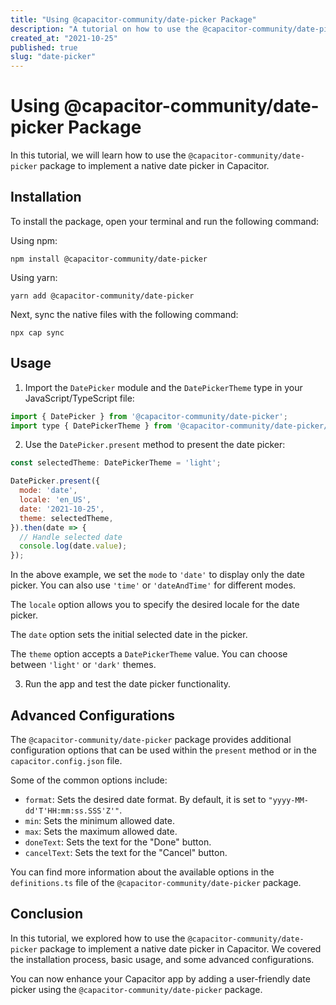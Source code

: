 ```yaml
---
title: "Using @capacitor-community/date-picker Package"
description: "A tutorial on how to use the @capacitor-community/date-picker package for native date picker in Capacitor"
created_at: "2021-10-25"
published: true
slug: "date-picker"
---
```


# Using @capacitor-community/date-picker Package

In this tutorial, we will learn how to use the `@capacitor-community/date-picker` package to implement a native date picker in Capacitor.

## Installation

To install the package, open your terminal and run the following command:

Using npm:

```
npm install @capacitor-community/date-picker
```

Using yarn:

```
yarn add @capacitor-community/date-picker
```

Next, sync the native files with the following command:

```
npx cap sync
```

## Usage

1. Import the `DatePicker` module and the `DatePickerTheme` type in your JavaScript/TypeScript file:

```js
import { DatePicker } from '@capacitor-community/date-picker';
import type { DatePickerTheme } from '@capacitor-community/date-picker/src';
```

2. Use the `DatePicker.present` method to present the date picker:

```js
const selectedTheme: DatePickerTheme = 'light';

DatePicker.present({
  mode: 'date',
  locale: 'en_US',
  date: '2021-10-25',
  theme: selectedTheme,
}).then(date => {
  // Handle selected date
  console.log(date.value);
});
```

In the above example, we set the `mode` to `'date'` to display only the date picker. You can also use `'time'` or `'dateAndTime'` for different modes.

The `locale` option allows you to specify the desired locale for the date picker.

The `date` option sets the initial selected date in the picker.

The `theme` option accepts a `DatePickerTheme` value. You can choose between `'light'` or `'dark'` themes.

3. Run the app and test the date picker functionality.

## Advanced Configurations

The `@capacitor-community/date-picker` package provides additional configuration options that can be used within the `present` method or in the `capacitor.config.json` file.

Some of the common options include:

- `format`: Sets the desired date format. By default, it is set to `"yyyy-MM-dd'T'HH:mm:ss.SSS'Z'"`.
- `min`: Sets the minimum allowed date.
- `max`: Sets the maximum allowed date.
- `doneText`: Sets the text for the "Done" button.
- `cancelText`: Sets the text for the "Cancel" button.

You can find more information about the available options in the `definitions.ts` file of the `@capacitor-community/date-picker` package.

## Conclusion

In this tutorial, we explored how to use the `@capacitor-community/date-picker` package to implement a native date picker in Capacitor. We covered the installation process, basic usage, and some advanced configurations.

You can now enhance your Capacitor app by adding a user-friendly date picker using the `@capacitor-community/date-picker` package.